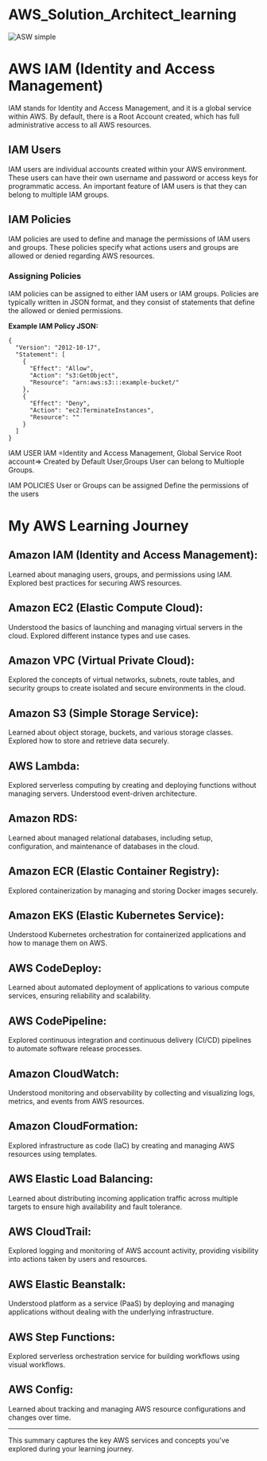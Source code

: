 # AWS_Solution_Architect_learning


![ASW simple](https://www.learnquest.com/assets/images/aws-machine-learning-engineer-certification-path.png)

# AWS IAM (Identity and Access Management)

IAM stands for Identity and Access Management, and it is a global service within AWS. By default, there is a Root Account created, which has full administrative access to all AWS resources.

## IAM Users

IAM users are individual accounts created within your AWS environment. These users can have their own username and password or access keys for programmatic access. An important feature of IAM users is that they can belong to multiple IAM groups.

## IAM Policies

IAM policies are used to define and manage the permissions of IAM users and groups. These policies specify what actions users and groups are allowed or denied regarding AWS resources.

### Assigning Policies

IAM policies can be assigned to either IAM users or IAM groups. Policies are typically written in JSON format, and they consist of statements that define the allowed or denied permissions.

**Example IAM Policy JSON:**




```
{
  "Version": "2012-10-17",
  "Statement": [
    {
      "Effect": "Allow",
      "Action": "s3:GetObject",
      "Resource": "arn:aws:s3:::example-bucket/"
    },
    {
      "Effect": "Deny",
      "Action": "ec2:TerminateInstances",
      "Resource": ""
    }
  ]
}

```


IAM USER
IAM =Identity and Access Management, Global Service
Root account=> Created by Default
User,Groups
User can belong to Multiople Groups.

IAM POLICIES
User or Groups can be assigned
Define the permissions of the users

# My AWS Learning Journey

## Amazon IAM (Identity and Access Management):

Learned about managing users, groups, and permissions using IAM. Explored best practices for securing AWS resources.

## Amazon EC2 (Elastic Compute Cloud):

Understood the basics of launching and managing virtual servers in the cloud. Explored different instance types and use cases.

## Amazon VPC (Virtual Private Cloud):

Explored the concepts of virtual networks, subnets, route tables, and security groups to create isolated and secure environments in the cloud.

## Amazon S3 (Simple Storage Service):

Learned about object storage, buckets, and various storage classes. Explored how to store and retrieve data securely.

## AWS Lambda:

Explored serverless computing by creating and deploying functions without managing servers. Understood event-driven architecture.

## Amazon RDS:

Learned about managed relational databases, including setup, configuration, and maintenance of databases in the cloud.

## Amazon ECR (Elastic Container Registry):

Explored containerization by managing and storing Docker images securely.

## Amazon EKS (Elastic Kubernetes Service):

Understood Kubernetes orchestration for containerized applications and how to manage them on AWS.

## AWS CodeDeploy:

Learned about automated deployment of applications to various compute services, ensuring reliability and scalability.

## AWS CodePipeline:

Explored continuous integration and continuous delivery (CI/CD) pipelines to automate software release processes.

## Amazon CloudWatch:

Understood monitoring and observability by collecting and visualizing logs, metrics, and events from AWS resources.

## Amazon CloudFormation:

Explored infrastructure as code (IaC) by creating and managing AWS resources using templates.

## AWS Elastic Load Balancing:

Learned about distributing incoming application traffic across multiple targets to ensure high availability and fault tolerance.

## AWS CloudTrail:

Explored logging and monitoring of AWS account activity, providing visibility into actions taken by users and resources.

## AWS Elastic Beanstalk:

Understood platform as a service (PaaS) by deploying and managing applications without dealing with the underlying infrastructure.

## AWS Step Functions:

Explored serverless orchestration service for building workflows using visual workflows.

## AWS Config:

Learned about tracking and managing AWS resource configurations and changes over time.

---

This summary captures the key AWS services and concepts you've explored during your learning journey.




